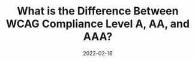 ---
date: 2022-02-16
publisher: skynet_lv
tags:
  - accessibility
  - wcag
  - compliance
target_url: https://www.skynettechnologies.com/blog/what-difference-between-wcag-compliance-level-aa-and-aaa
title: What is the Difference Between WCAG Compliance Level A, AA, and AAA?
---